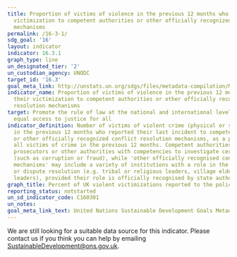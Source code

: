 ```yaml
---
title: Proportion of victims of violence in the previous 12 months who reported their
  victimization to competent authorities or other officially recognized conflict resolution
  mechanisms
permalink: /16-3-1/
sdg_goal: '16'
layout: indicator
indicator: 16.3.1
graph_type: line
un_designated_tier: '2'
un_custodian_agency: UNODC
target_id: '16.3'
goal_meta_link: http://unstats.un.org/sdgs/files/metadata-compilation/Metadata-Goal-16.pdf
indicator_name: Proportion of victims of violence in the previous 12 months who reported
  their victimization to competent authorities or other officially recognized conflict
  resolution mechanisms
target: Promote the rule of law at the national and international levels and ensure
  equal access to justice for all
indicator_definition: Number of victims of violent crime (physical or sexual assault)
  in the previous 12 months who reported their last incident to competent authorities
  or other officially recognized conflict resolution mechanisms, as a percentage of
  all victims of crime in the previous 12 months. Competent authorities includes police,
  prosecutors or other authorities with competencies to investigate certain crimes
  (such as corruption or fraud), while 'other officially recognised conflict resolution
  mechanisms' may include a variety of institutions with a role in the informal justice
  or dispute resolution (e.g. tribal or religious leaders, village elders, community
  leaders), provided their role is officially recognised by state authorities.
graph_title: Percent of UK violent victimizations reported to the police
reporting_status: notstarted
un_sd_indicator_code: C160301
un_notes:
goal_meta_link_text: United Nations Sustainable Development Goals Metadata (pdf 1361kB)
---
```


We are still looking for a suitable data source for this indicator. Please contact us if you think you can help by emailing <a href="mailto:SustainableDevelopment@ons.gov.uk">SustainableDevelopment@ons.gov.uk</a>.


